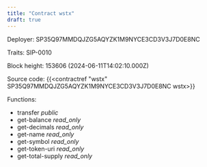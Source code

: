 ```yaml
---
title: "Contract wstx"
draft: true
---
```

Deployer: SP35Q97MMDQJZG5AQYZK1M9NYCE3CD3V3J7D0E8NC

Traits:
 SIP-0010



Block height: 153606 (2024-06-11T14:02:10.000Z)

Source code: {{<contractref "wstx" SP35Q97MMDQJZG5AQYZK1M9NYCE3CD3V3J7D0E8NC wstx>}}

Functions:

* transfer _public_
* get-balance _read_only_
* get-decimals _read_only_
* get-name _read_only_
* get-symbol _read_only_
* get-token-uri _read_only_
* get-total-supply _read_only_
